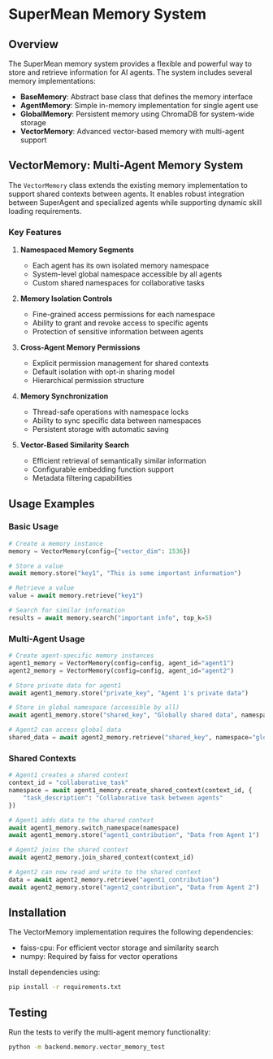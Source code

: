 # SuperMean Memory System

## Overview

The SuperMean memory system provides a flexible and powerful way to store and retrieve information for AI agents. The system includes several memory implementations:

- **BaseMemory**: Abstract base class that defines the memory interface
- **AgentMemory**: Simple in-memory implementation for single agent use
- **GlobalMemory**: Persistent memory using ChromaDB for system-wide storage
- **VectorMemory**: Advanced vector-based memory with multi-agent support

## VectorMemory: Multi-Agent Memory System

The `VectorMemory` class extends the existing memory implementation to support shared contexts between agents. It enables robust integration between SuperAgent and specialized agents while supporting dynamic skill loading requirements.

### Key Features

1. **Namespaced Memory Segments**
   - Each agent has its own isolated memory namespace
   - System-level global namespace accessible by all agents
   - Custom shared namespaces for collaborative tasks

2. **Memory Isolation Controls**
   - Fine-grained access permissions for each namespace
   - Ability to grant and revoke access to specific agents
   - Protection of sensitive information between agents

3. **Cross-Agent Memory Permissions**
   - Explicit permission management for shared contexts
   - Default isolation with opt-in sharing model
   - Hierarchical permission structure

4. **Memory Synchronization**
   - Thread-safe operations with namespace locks
   - Ability to sync specific data between namespaces
   - Persistent storage with automatic saving

5. **Vector-Based Similarity Search**
   - Efficient retrieval of semantically similar information
   - Configurable embedding function support
   - Metadata filtering capabilities

## Usage Examples

### Basic Usage

```python
# Create a memory instance
memory = VectorMemory(config={"vector_dim": 1536})

# Store a value
await memory.store("key1", "This is some important information")

# Retrieve a value
value = await memory.retrieve("key1")

# Search for similar information
results = await memory.search("important info", top_k=5)
```

### Multi-Agent Usage

```python
# Create agent-specific memory instances
agent1_memory = VectorMemory(config=config, agent_id="agent1")
agent2_memory = VectorMemory(config=config, agent_id="agent2")

# Store private data for agent1
await agent1_memory.store("private_key", "Agent 1's private data")

# Store in global namespace (accessible by all)
await agent1_memory.store("shared_key", "Globally shared data", namespace="global")

# Agent2 can access global data
shared_data = await agent2_memory.retrieve("shared_key", namespace="global")
```

### Shared Contexts

```python
# Agent1 creates a shared context
context_id = "collaborative_task"
namespace = await agent1_memory.create_shared_context(context_id, {
    "task_description": "Collaborative task between agents"
})

# Agent1 adds data to the shared context
await agent1_memory.switch_namespace(namespace)
await agent1_memory.store("agent1_contribution", "Data from Agent 1")

# Agent2 joins the shared context
await agent2_memory.join_shared_context(context_id)

# Agent2 can now read and write to the shared context
data = await agent2_memory.retrieve("agent1_contribution")
await agent2_memory.store("agent2_contribution", "Data from Agent 2")
```

## Installation

The VectorMemory implementation requires the following dependencies:

- faiss-cpu: For efficient vector storage and similarity search
- numpy: Required by faiss for vector operations

Install dependencies using:

```bash
pip install -r requirements.txt
```

## Testing

Run the tests to verify the multi-agent memory functionality:

```bash
python -m backend.memory.vector_memory_test
```